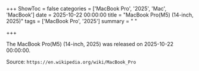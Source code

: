 +++
ShowToc = false
categories = ['MacBook Pro', '2025', 'Mac', 'MacBook']
date = 2025-10-22 00:00:00
title = "MacBook Pro(M5) (14-inch, 2025)"
tags = ['MacBook Pro', '2025']
summary = " "

+++

The MacBook Pro(M5) (14-inch, 2025) was released on 2025-10-22 00:00:00.

Source: `https://en.wikipedia.org/wiki/MacBook_Pro`


